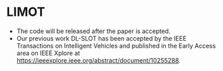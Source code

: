 # LIMOT
* The code will be released after the paper is accepted.
* Our previous work DL-SLOT has been accepted by the IEEE Transactions on Intelligent Vehicles and published in the Early Access area on IEEE Xplore at https://ieeexplore.ieee.org/abstract/document/10255288.
